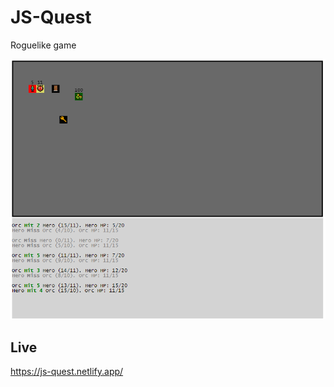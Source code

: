 # JS-Quest

Roguelike game

![js-quest game](/images/js-quest.PNG)

## Live

<https://js-quest.netlify.app/>
